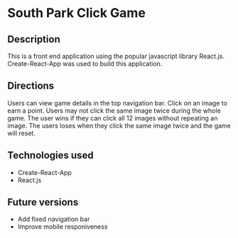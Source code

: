 # South Park Click Game

## Description

This is a front end application using the popular javascript library React.js.  Create-React-App was used to build this application.

## Directions

Users can view game details in the top navigation bar.  Click on an image to earn a point.  Users may not click the same image twice during the whole game.  The user wins if they can click all 12 images without repeating an image.  The users loses when they click the same image twice and the game will reset.

## Technologies used

* Create-React-App
* React.js

## Future versions

* Add fixed navigation bar
* Improve mobile responiveness
